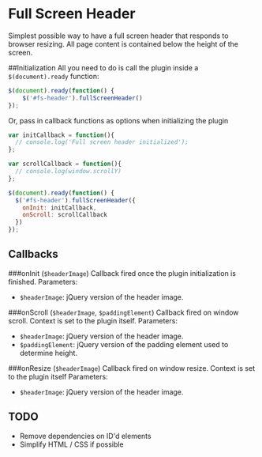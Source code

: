 # Full Screen Header

Simplest possible way to have a full screen header that responds to browser resizing.  All page content is contained below the height of the screen.

##Initialization
All you need to do is call the plugin inside a `$(document).ready` function:

```javascript
$(document).ready(function() {
	$('#fs-header').fullScreenHeader()
});
```

Or, pass in callback functions as options when initializing the plugin

```javascript
var initCallback = function(){
  // console.log('Full screen header initialized');
};

var scrollCallback = function(){
  // console.log(window.scrollY)
};

$(document).ready(function() {
  $('#fs-header').fullScreenHeader({
    onInit: initCallback,
    onScroll: scrollCallback
  })
});
```

## Callbacks
###onInit (`$headerImage`)
Callback fired once the plugin initialization is finished.
Parameters:

- `$headerImage`: jQuery version of the header image.


###onScroll (`$headerImage`, `$paddingElement`)
Callback fired on window scroll.  Context is set to the plugin itself.
Parameters:

- `$headerImage`: jQuery version of the header image.
- `$paddingElement`: jQuery version of the padding element used to determine height.


###onResize (`$headerImage`)
Callback fired on window resize.  Context is set to the plugin itself
Parameters:

- `$headerImage`: jQuery version of the header image.

## TODO
- Remove dependencies on ID'd elements
- Simplify HTML / CSS if possible
